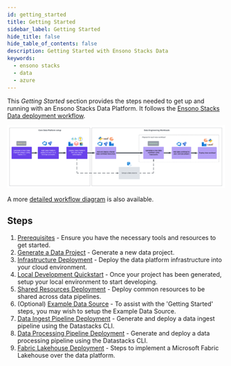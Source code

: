 ```yaml
---
id: getting_started
title: Getting Started
sidebar_label: Getting Started
hide_title: false
hide_table_of_contents: false
description: Getting Started with Ensono Stacks Data
keywords:
  - ensono stacks
  - data
  - azure
---
```


This _Getting Started_ section provides the steps needed to get up and running with an Ensono Stacks Data Platform. It follows the [Ensono Stacks Data deployment workflow](../architecture/architecture_data_azure.md).

![Ensono Stacks Data workflow - high-level](../images/stacks-data-workflow-high-level.png)

A more [detailed workflow diagram](../architecture/architecture_data_azure.md#detailed-workflow) is also available.

## Steps

1. [Prerequisites](./requirements_data_azure.md) - Ensure you have the necessary tools and resources to get started.
2. [Generate a Data Project](./generate_project.md) - Generate a new data project.
3. [Infrastructure Deployment](./core_data_platform_deployment_azure.mdx) - Deploy the data platform infrastructure into your cloud environment.
4. [Local Development Quickstart](./dev_quickstart_data_azure.md) - Once your project has been generated, setup your local environment to start developing.
5. [Shared Resources Deployment](./shared_resources_deployment_azure.md) - Deploy common resources to be shared across data pipelines.
6. (Optional) [Example Data Source](./example_data_source.md) - To assist with the 'Getting Started' steps, you may wish to setup the Example Data Source.
7. [Data Ingest Pipeline Deployment](./ingest_pipeline_deployment_azure.md) - Generate and deploy a data ingest pipeline using the Datastacks CLI.
8. [Data Processing Pipeline Deployment](./processing_pipeline_deployment_azure.md) - Generate and deploy a data processing pipeline using the Datastacks CLI.
9. [Fabric Lakehouse Deployment](./fabric_deployment_guide.md) - Steps to implement a Microsoft Fabric Lakehouse over the data platform.
